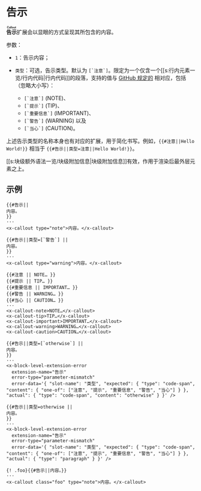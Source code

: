 # 告示

**<ruby>告示<rt>Callout</rt></ruby>**&#x200B;扩展会以显眼的方式呈现其所包<wbr />
含的内容。

参数：

- `1`：告示内容；
- `类型`：可选，告示类型。默认为 ``[`注意`]``。限定为一个仅含一个<wbr />
  [[s:行内元素一览/行内代码|行内代码]]的段落，支持的值与 [GitHub 规定的][Github 规定的告示类型]<wbr />
  相对应，包括（忽略大小写）：

  - ``[`注意`]`` (NOTE)、
  - ``[`提示`]`` (TIP)、
  - ``[`重要信息`]`` (IMPORTANT)、
  - ``[`警告`]`` (WARNING) 以及
  - ``[`当心`]`` (CAUTION)。

上述告示类型的名称本身也有对应的扩展，用于简化书写。例如，`{{#注意||Hello World!}}` 相当于
`{{#告示||类型=注意||Hello World!}}`。

[[s:块级额外语法一览/块级附加信息|块级附加信息]]有效，作用于渲染后最外层元素之上。

[Github 规定的告示类型]: https://github.com/orgs/community/discussions/16925

## 示例

```example
{{#告示||
内容。
}}
···
<x-callout type="note">内容。</x-callout>
```

```example
{{#告示||类型=[`警告`] ||
内容。
}}
···
<x-callout type="warning">内容。</x-callout>
```

```example
{{#注意 || NOTE… }}
{{#提示 || TIP… }}
{{#重要信息 || IMPORTANT… }}
{{#警告 || WARNING… }}
{{#当心 || CAUTION… }}
···
<x-callout-note>NOTE…</x-callout>
<x-callout-tip>TIP…</x-callout>
<x-callout-important>IMPORTANT…</x-callout>
<x-callout-warning>WARNING…</x-callout>
<x-callout-caution>CAUTION…</x-callout>
```

```example
{{#告示||类型=[`otherwise`] ||
内容。
}}
···
<x-block-level-extension-error
  extension-name="告示"
  error-type="parameter-mismatch"
  error-data='{ "slot-name": "类型", "expected": { "type": "code-span", "content": { "one-of": ["注意", "提示", "重要信息", "警告", "当心"] } }, "actual": { "type": "code-span", "content": "otherwise" } }' />
```

```example
{{#告示||类型=otherwise ||
内容。
}}
···
<x-block-level-extension-error
  extension-name="告示"
  error-type="parameter-mismatch"
  error-data='{ "slot-name": "类型", "expected": { "type": "code-span", "content": { "one-of": ["注意", "提示", "重要信息", "警告", "当心"] } }, "actual": { "type": "paragraph" } }' />
```

```example
{! .foo}{{#告示||内容。}}
···
<x-callout class="foo" type="note">内容。</x-callout>
```

